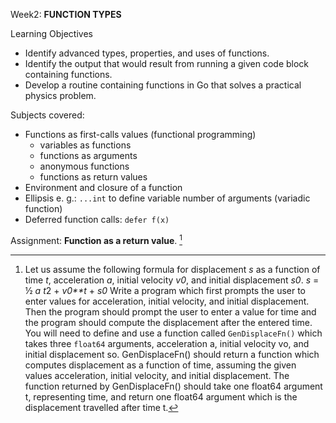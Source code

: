 Week2: **FUNCTION TYPES**

Learning Objectives
- Identify advanced types, properties, and uses of functions.
- Identify the output that would result from running a given code block containing functions.
- Develop a routine containing functions in Go that solves a practical physics problem.

Subjects covered: 
- Functions as first-calls values (functional programming)
  - variables as functions
  - functions as arguments
  - anonymous functions
  - functions as return values
- Environment and closure of a function
- Ellipsis e. g.: ```...int``` to define variable number of arguments (variadic function)
- Deferred function calls: `defer f(x)`

Assignment: **Function as a return value**. [^1]

[^1]: Let us assume the following formula for displacement *s* as a function of time *t*, acceleration *a*, initial velocity *v0*,
and initial displacement *s0*.
  *s* = ½ *a* *t*2 + *v0**t* + *s0*
  Write a program which first prompts the user to enter values for acceleration, initial velocity, and initial displacement. Then the program should prompt the user to enter a value for time and the program should compute the displacement after the entered time.
  You will need to define and use a function called `GenDisplaceFn()` which takes three `float64` arguments, acceleration a, initial velocity vo, and initial displacement so. GenDisplaceFn() should return a function which computes displacement as a function of time, assuming the given values acceleration, initial velocity, and initial displacement. The function returned by GenDisplaceFn() should take one float64 argument t, representing time, and return one float64 argument which is the displacement travelled after time t.
